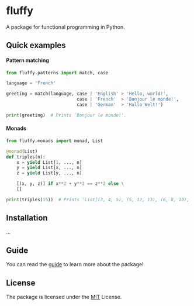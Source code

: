 # fluffy
A package for functional programming in Python.

## Quick examples

#### Pattern matching
``` python
from fluffy.patterns import match, case

language = 'French'

greeting = match(language, case | 'English' > 'Hello, world!',
                           case | 'French'  > 'Bonjour le monde!',
                           case | 'German'  > 'Hallo Welt!')

print(greeting)  # Prints 'Bonjour le monde!'.
```


#### Monads
``` python
from fluffy.monads import monad, List

@monad(List)
def triples(n):
    x = yield List[1, ..., n]
    y = yield List[x, ..., n]
    z = yield List[y, ..., n]

    [(x, y, z)] if x**2 + y**2 == z**2 else \
    []

print(triples(15))  # Prints 'List[(3, 4, 5), (5, 12, 13), (6, 8, 10), (9, 12, 15)]'.
```

## Installation
...

## Guide
You can read the 
[guide](https://github.com/konstantin-ogulchansky/fluffy/tree/master/docs/guide.md) 
to learn more about the package!

## License
The package is licensed under the 
[MIT](https://github.com/konstantin-ogulchansky/fluffy/blob/master/LICENSE) 
License.
